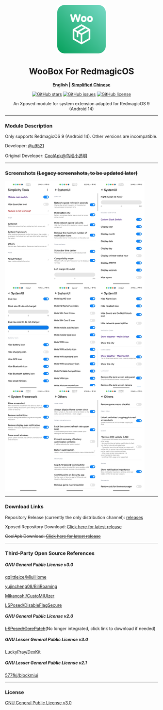 <div align="center">
   <img width="160" src="./img/ic_launcher.png" alt="logo">
   <h1>WooBox For RedmagicOS</h1>
   <p>
       <b>English | <a href="../README.md">Simplified Chinese</a></b>
   </p>
   <a href="https://github.com/u9521/WooBoxForRedmagicOS/stargazers"><img alt="GitHub stars" src="https://img.shields.io/github/stars/u9521/WooBoxForRedmagicOS"></a>
   <a href="https://github.com/u9521/WooBoxForRedmagicOS/issues"><img alt="GitHub issues" src="https://img.shields.io/github/issues/u9521/WooBoxForRedmagicOS"></a>
   <a href="../LICENSE"><img alt="GitHub license" src="https://img.shields.io/github/license/u9521/WooBoxForRedmagicOS"></a>
   <p>An Xposed module for system extension adapted for RedmagicOS 9 (Android 14)</p>
</div>

---

### Module Description

Only supports RedmagicOS 9 (Android 14). Other versions are incompatible.

Developer: [@u9521](https://github.com/u9521)

Original Developer: [CoolApk@乌堆小透明](http://www.coolapk.com/u/883441)

---

### Screenshots ~~(Legacy screenshots, to be updated later)~~

![Screenshots](./img/en.jpg)

---

### Download Links

Repository Release (currently the only distribution channel): [releases](https://github.com/u9521/WooBoxForRedmagicOS/releases)

~~Xposed Repository Download: [Click here for latest release](https://github.com/Xposed-Modules-Repo/wooboxforredmagicos/releases)~~

~~CoolApk Download: [Click here for latest release](https://www.coolapk.com/apk/wooboxforredmagicos)~~

---

### Third-Party Open Source References

##### GNU General Public License v3.0

[qqlittleice/MiuiHome](https://github.com/qqlittleice/MiuiHome)

[yujincheng08/BiliRoaming](https://github.com/yujincheng08/BiliRoaming)

[Mikanoshi/CustoMIUIzer](https://code.highspec.ru/Mikanoshi/CustoMIUIzer)

[LSPosed/DisableFlagSecure](https://github.com/LSPosed/DisableFlagSecure)

##### GNU General Public License v2.0

~~[LSPosed/CorePatch](https://github.com/LSPosed/CorePatch)~~(No longer integrated, click link to download if needed)

##### GNU Lesser General Public License v3.0

[LuckyPray/DexKit](https://github.com/LuckyPray/DexKit)

##### GNU Lesser General Public License v2.1

[577fkj/blockmiui](https://github.com/577fkj/blockmiui)

---

### License

[GNU General Public License v3.0](../LICENSE)
